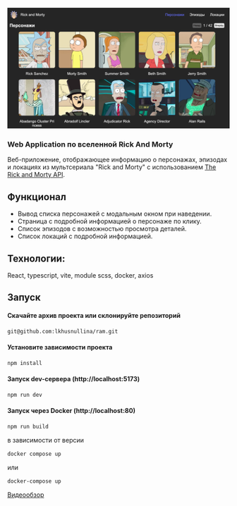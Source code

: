 ![alt text](image.png)
### Web Application по вселенной Rick And Morty

Веб-приложение, отображающее информацию о персонажах,
эпизодах и локациях из мультсериала "Rick and Morty" с
использованием [The Rick and Morty API](https://rickandmortyapi.com/).

## Функционал
- Вывод списка персонажей с модальным окном при наведении.
- Страница с подробной информацией о персонаже по клику.
- Список эпизодов с возможностью просмотра деталей.
- Список локаций с подробной информацией.

## Технологии: 
React, typescript, vite, module scss, docker, axios

## Запуск

#### Скачайте архив проекта или склонируйте репозиторий

```sh
git@github.com:lkhusnullina/ram.git
```
#### Установите зависимости проекта

```sh
npm install
```
#### Запуск dev-сервера (http://localhost:5173)

```sh
npm run dev
```

#### Запуск через Docker (http://localhost:80)

```sh
npm run build
```
в зависимости от версии 
```sh
docker compose up
```
или

```sh
docker-compose up
```

[Видеообзор](https://disk.yandex.ru/i/hgN2S3cqiWk8mQ)
